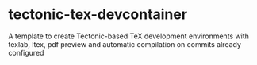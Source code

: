 # tectonic-tex-devcontainer

A template to create Tectonic-based TeX development environments with texlab, ltex, pdf preview and automatic compilation on commits already configured